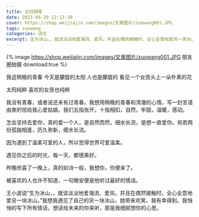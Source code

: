 ```yaml
---
title: 近日随笔
date: 2021-04-20 22:12:39
cover: https://shop.weijiajin.com/images/文章图片/zuowang001.JPG
tags: zuowang
categories: 诗文
excerpt: 生为冰山，，就该淡淡地爱海流、爱风，并且在偶然接触时，全心全意地爱另一块冰山。
---
```


{% image https://shop.weijiajin.com/images/文章图片/zuowang001.JPG 朋友圈拍摄 download:true %}

我这稍晚的青春
今天是朦胧的太阳
人也是朦胧的
看见一个女孩头上一朵朴素的花


太阳纯粹
喜欢的女孩也纯粹


我没有青春，或者说还未有过青春。我想用稍晚的青春和清澈的心情，写一封言语由衷的信给我心爱姑娘。我们五指张开，十指相扣，自然，牢固，温暖，感动。



怎会坚持去爱你，真的爱一个人，是自然而然，细水长流，是想一直爱你。宛若两份孤独相逢，历久弥新，细水长流。


因为遇到了温柔可爱的人，所以觉得世界可爱温柔。


遇见你之后的时光，每一天，都很美好。


昨晚欣喜了一晚上，真的如诗一般，我想你，你便来了。


被喜欢的人也许不知道，一句晚安便是他听过最好的情话。


王小波说“生为冰山，，就该淡淡地爱海流、爱风，并且在偶然接触时，全心全意地爱另一块冰山。”我想我遇见了自己的另一块冰山，她带来欢笑，我有幸得到。我悄悄的写下所有情话，想读给未来的你来听，那是我细腻想你的心思。

